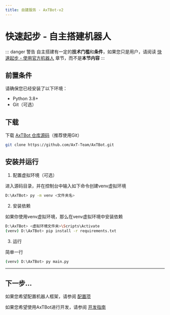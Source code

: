 ```yaml
---
title: 自建服务 - AxTBot-v2
---
```

# 快速起步 - 自主搭建机器人
::: danger 警告
自主搭建有一定的**技术门槛**和**条件**，如果您只是用户，请阅读 [快速起步 - 使用官方机器人](/AxTBot-v2/start) 章节，而不是**本节内容**
:::

## 前置条件
请确保您已经安装了以下环境：
- Python 3.8+
- Git（可选）

## 下载
下载 [AxTBot 仓库源码](https://github.com/AxT-Team/AxTBot)（推荐使用Git）

``` bash
git clone https://github.com/AxT-Team/AxTBot.git
```


## 安装并运行
1. 配置虚拟环境（可选）

进入源码目录，并在控制台中输入如下命令创建venv虚拟环境
``` bash
D:\AxTBot> py -m venv <文件夹名>
```

2. 安装依赖

如果你使用venv虚拟环境，那么在venv虚拟环境中安装依赖
``` bash
D:\AxTBot> <虚拟环境文件夹>\Scripts\Activate
(venv) D:\AxTBot> pip install -r requirements.txt
```

3. 运行

简单一行
``` bash
(venv) D:\AxTBot> py main.py
```

---

## 下一步...

如果您希望配置机器人框架，请参阅 [配置项](config)

如果您希望使用AxTBot进行开发，请参阅 [开发指南](Developer/)